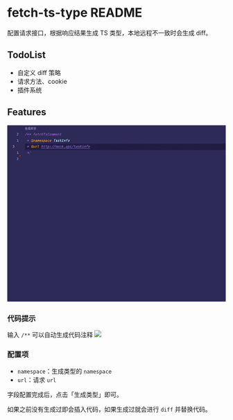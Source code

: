 # fetch-ts-type README

配置请求接口，根据响应结果生成 TS 类型，本地远程不一致时会生成 diff。

## TodoList

- 自定义 diff 策略
- 请求方法、cookie
- 插件系统

## Features
![](fetch.gif)

### 代码提示
输入 `/**` 可以自动生成代码注释
![](https://gitee.com/lei451927/picture/raw/master/images/20211123202057.png)

### 配置项

- `namespace`：生成类型的 `namespace`
- `url`：请求 `url`

字段配置完成后，点击「生成类型」即可。

如果之前没有生成过即会插入代码，如果生成过就会进行 `diff` 并替换代码。